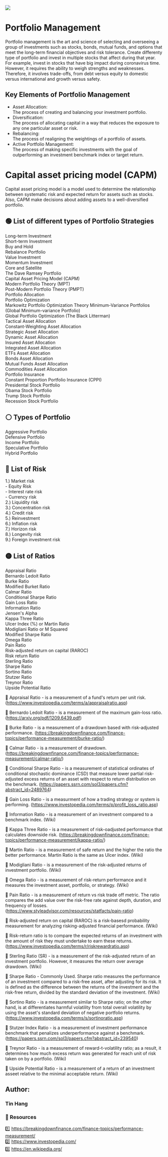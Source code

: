 <img src="Portfolio_Strategies.PNG">  

# Portfolio Management
Portfolio management is the art and science of selecting and overseeing a group of investments such as stocks, bonds, mutual funds, and options that meet the long-term financial objectives and risk tolerance. Create differenty type of portfolio and invest in multiple stocks that affect during that year. For example, invest in stocks that have big impact during coronavirus time. However, it requires the ability to weigh strengths and weaknesses. Therefore, it involves trade-offs, from debt versus equity to domestic versus international and growth versus safety.  

## Key Elements of Portfolio Management  
- Asset Allocation:  
The process of creating and balancing your investment portfolio.   
- Diversification:  
The process of allocating capital in a way that reduces the exposure to any one particular asset or risk.  
- Rebalancing:     
The process of realigning the weightings of a portfolio of assets.  
- Active Portfolio Management:  
The process of making specific investments with the goal of outperforming an investment benchmark index or target return.  

# Capital asset pricing model (CAPM)  
Capital asset pricing model is a model used to determine the relationship between systematic risk and expected return for assets such as stocks.  Also, CAPM make decisions about adding assets to a well-diversified portfolio.  

## :green_circle: List of different types of Portfolio Strategies

Long-term Investment  
Short-term Investment  
Buy and Hold  
Rebalance Portfolio  
Value Investment  
Momentum Investment  
Core and Satellite  
The Dave Ramsey Portfolio  
Capital Asset Pricing Model (CAPM)  
Modern Portfolio Theory (MPT)  
Post-Modern Portfolio Theory (PMPT)  
Portfolio Allocation    
Portfolio Optimization    
Markowitz Portfolio Optimization Theory 
Minimum-Variance Portfolios (Global Minimum-variance Portfolio)  
Global Portfolio Optimization (The Black Litterman)    
Tactical Asset Allocation  
Constant-Weighting Asset Allocation  
Strategic Asset Allocation  
Dynamic Asset Allocation  
Insured Asset Allocation  
Integrated Asset Allocation  
ETFs Asset Allocation  
Bonds Asset Allocation  
Mutual Funds Asset Allocation  
Commodities Asset Allocation   
Portfolio Insurance  
Constant Proportion Portfolio Insurance (CPPI)   
Presidental Stock Portfolio  
Obama Stock Portfolio  
Trump Stock Portfolio  
Recession Stock Portfolio  

## :white_circle: Types of Portfolio  
Aggressive Portfolio  
Defensive Portfolio  
Income Portfolio  
Speculative Portfolio  
Hybrid Portfolio  

## :red_circle: List of Risk
1.) Market risk  
    - Equity Risk  
    - Interest rate risk   
    - Currency risk   
2.) Liquidity risk  
3.) Concentration risk  
4.) Credit risk  
5.) Reinvestment  
6.) Inflation risk  
7.) Horizon risk  
8.) Longevity risk  
9.) Foreign investment risk  

## :yellow_circle: List of Ratios  
Appraisal Ratio  
Bernardo Ledoit Ratio  
Burke Ratio  
Modified Burket Ratio  
Calmar Ratio  
Conditional Sharpe Ratio  
Gain Loss Ratio  
Information Ratio  
Jensen's Alpha  
Kappa Three Ratio  
Ulcer Index (%) or Martin Ratio    
Modigliani Ratio  or M Squared  
Modified Sharpe Ratio  
Omega Ratio  
Pain Ratio  
Risk-adjusted return on capital (RAROC)  
Risk return Ratio  
Sterling Ratio  
Sharpe Ratio  
Sortino Ratio  
Stutzer Ratio  
Treynor Ratio   
Upside Potential Ratio  

:small_blue_diamond: Appraisal Ratio - is a measurement of a fund's return per unit risk. (https://www.investopedia.com/terms/a/appraisalratio.asp)  

:small_blue_diamond: Bernardo Ledoit Ratio - is a measurement of the maximum gain-loss ratio. (https://arxiv.org/pdf/1209.6439.pdf)   

:small_blue_diamond: Burke Ratio - is a measurement of a drawdown based with risk-adjusted performance. (https://breakingdownfinance.com/finance-topics/performance-measurement/burke-ratio/)  

:small_blue_diamond: Calmar Ratio - is a measurement of drawdown. (https://breakingdownfinance.com/finance-topics/performance-measurement/calmar-ratio/)  

:small_blue_diamond: Conditional Sharpe Ratio - is a measurement of statistical ordinates of conditional stochastic dominance (CSD) that measure lower partial risk-adjusted excess returns of an asset with respect to return distribution on the benchmark. (https://papers.ssrn.com/sol3/papers.cfm?abstract_id=2489764)  

:small_blue_diamond: Gain Loss Ratio - is a measurment of how a trading strategy or system is performing. (https://www.investopedia.com/terms/p/profit_loss_ratio.asp)  

:small_blue_diamond: Information Ratio - is a measurement of an investment compared to a benchmark index. (Wiki)  

:small_blue_diamond: Kappa Three Ratio - is a measurement of risk-oadjusted performance that calculates downside risk. (https://breakingdownfinance.com/finance-topics/performance-measurement/kappa-ratio/)    

:small_blue_diamond: Martin Ratio - is a measurement of safe return and the higher the ratio the better performance. Martin Ratio is the same as Ulcer index. (Wiki)    

:small_blue_diamond: Modigliani Ratio - is a measurement of the risk-adjusted returns of investment portfolio. (Wiki)  

:small_blue_diamond: Omega Ratio - is a measurement of risk-return performance and it measures the investment asset, portfolio, or strategy. (Wiki)  

:small_blue_diamond: Pain Ratio - is a measurement of return vs risk trade off metric. The ratio compares the add value over the risk-free rate against depth, duration, and frequency of losses. (https://www.styleadvisor.com/resources/statfacts/pain-ratio)

:small_blue_diamond: Risk-adjusted return on capital (RAROC) is a risk-basesd probability measurement for analyzing risking-adjusted financial performance. (Wiki)  

:small_blue_diamond: Risk-return ratio is to compare the expected returns of an investment with the amount of risk they must undertake to earn these returns. (https://www.investopedia.com/terms/r/riskrewardratio.asp)  

:small_blue_diamond: Sterling Ratio (SR) - is a measurement of the risk-adjusted return of an investment portfolio. However, it measures the return over average drawdown. (Wiki)  

:small_blue_diamond: Sharpe Ratio - Commonly Used.  Sharpe ratio measures the performance of an investment compared to a risk-free asset, after adjusting for its risk. It is defined as the difference between the returns of the investment and the risk-free return, divided by the standard deviation of the investment. (Wiki) 

:small_blue_diamond: Sortino Ratio - is a measurement similar to Sharpe ratio; on the other hand, is at differentiates harmful volatility from total overall volatility by using the asset's standard deviation of negative portfolio returns. (https://www.investopedia.com/terms/s/sortinoratio.asp)  

:small_blue_diamond: Stutzer Index Ratio - is a measurement of investment performance benchmark that penalizes underperformance against a benchmark. (https://papers.ssrn.com/sol3/papers.cfm?abstract_id=239540)  

:small_blue_diamond: Treynor Ratio - is a measurement of reward-t-volatility ratio; as a result, it determines how much excess return was generated for reach unit of risk taken on by a portfolio. (Wiki)  

:small_blue_diamond: Upside Potential Ratio - is a measurement of a return of an investment asseet relative to the minimal acceptable return. (Wiki)  


## Author:    
### Tin Hang  


### :arrow_down_small: Resources
:one: https://breakingdownfinance.com/finance-topics/performance-measurement/  
:two: https://www.investopedia.com/  
:three: https://en.wikipedia.org/  

